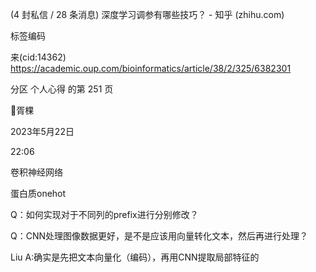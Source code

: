 

(4 封私信 / 28 条消息) 深度学习调参有哪些技巧？ - 知乎 (zhihu.com)

标签编码

来(cid:14362) <https://academic.oup.com/bioinformatics/article/38/2/325/6382301>



分区 个人心得 的第 251 页

胥棵

2023年5月22日

22:06



卷积神经网络

蛋白质onehot

Q：如何实现对于不同列的prefix进行分别修改？

Q：CNN处理图像数据更好，是不是应该用向量转化文本，然后再进行处理？

Liu A:确实是先把文本向量化（编码），再用CNN提取局部特征的

